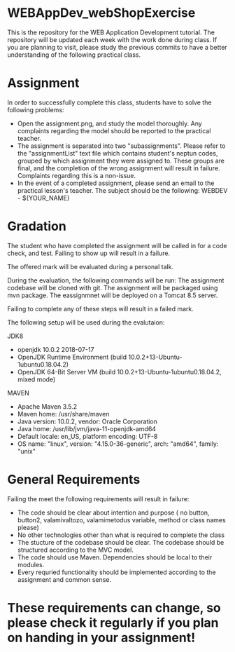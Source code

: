# WEBAppDev_webShopExercise
This is the repository for the WEB Application Development tutorial.
The repository will be updated each week with the work done during class. 
If you are planning to visit, please study the previous commits to have a better understanding of the following practical class.

# Assignment

In order to successfully complete this class, students have to solve the following problems:
 
 - Open the assignment.png, and study the model thoroughly. Any complaints regarding the model should be reported to the practical teacher.
 - The assignment is separated into two "subassignments". Please refer to the "assignmentList" text file  which contains student's neptun codes, grouped by which assignment they were assigned to. These groups are final, and the completion of the wrong assignment will result in failure. Complaints regarding this is a non-issue.  
 - In the event of a completed assignment, please send an email to the practical lesson's teacher. The subject should be the following: WEBDEV - ${YOUR_NAME}
 
# Gradation

The student who have completed the assignment will be called in for a code check, and test. 
Failing to show up will result in a failure.

The offered mark will be evaluated during a personal talk.

During the evaluation, the following commands will be run: 
The assignment codebase will be cloned with git.
The assignment will be packaged using mvn package. 
The eassignmnet will be deployed on a Tomcat 8.5 server.

Failing to complete any of these steps will result in a failed mark.

The following setup will be used during the evalutaion:

JDK8
- openjdk 10.0.2 2018-07-17
- OpenJDK Runtime Environment (build 10.0.2+13-Ubuntu-1ubuntu0.18.04.2)
- OpenJDK 64-Bit Server VM (build 10.0.2+13-Ubuntu-1ubuntu0.18.04.2, mixed mode)

MAVEN
- Apache Maven 3.5.2
- Maven home: /usr/share/maven
- Java version: 10.0.2, vendor: Oracle Corporation
- Java home: /usr/lib/jvm/java-11-openjdk-amd64
- Default locale: en_US, platform encoding: UTF-8
- OS name: "linux", version: "4.15.0-36-generic", arch: "amd64", family: "unix"



# General Requirements

Failing the meet the following requirements will result in failure:
- The code should be clear about intention and purpose ( no button, button2, valamivaltozo, valamimetodus variable, method or class names please)
- No other technologies other than what is required to complete the class
- The stucture of the codebase should be clear. The codebase should be structured according to the MVC model.
- The code should use Maven. Dependencies should be local to their modules.
- Every requried functionality should be implemented according to the assignment and common sense.


# These requirements can change, so please check it regularly if you plan on handing in your assignment!

